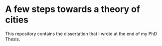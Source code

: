 # A few steps towards a theory of cities

This repository contains the dissertation that I wrote at the end of my PhD
Thesis.

